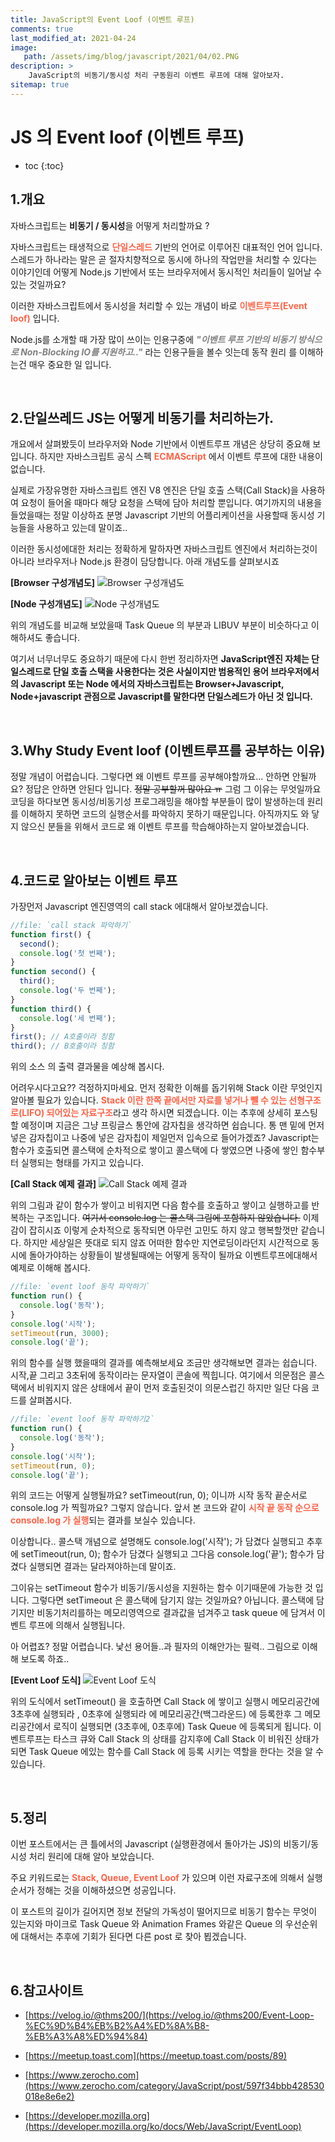 ```yaml
---
title: JavaScript의 Event Loof (이벤트 루프)
comments: true
last_modified_at: 2021-04-24
image: 
   path: /assets/img/blog/javascript/2021/04/02.PNG
description: >
    JavaScript의 비동기/동시성 처리 구동원리 이벤트 루프에 대해 알아보자.
sitemap: true
---
```


# JS 의 Event loof (이벤트 루프)

* toc
{:toc}


## 1.개요
자바스크립트는 **비동기 / 동시성**을 어떻게 처리할까요 ? 

자바스크립트는 태생적으로 <strong style="color:tomato">단일스레드</strong> 기반의 언어로 이루어진 대표적인 언어 입니다.  스레드가 하나라는 말은 곧 절자치향적으로 동시에 하나의 작업만을 처리할 수 있다는 이야기인데 어떻게 Node.js 기반에서 또는 브라우저에서 동시적인 처리들이 일어날 수 있는 것일까요?

이러한 자바스크립트에서 동시성을 처리할 수 있는 개념이 바로 <strong style="color:tomato">이벤트루프(Event loof)</strong> 입니다.


Node.js를 소개할 때 가장 많이 쓰이는 인용구중에 _<strong style="color:gray">"이벤트 루프 기반의 비동기 방식으로 Non-Blocking IO를 지원하고.."</strong>_ 라는 인용구들을 볼수 잇는데 동작 원리 를 이해하는건 매우 중요한 일 입니다. 

<br />

## 2.단일쓰레드 JS는 어떻게 비동기를 처리하는가.
개요에서 살펴봤듯이 브라우저와 Node 기반에서 이벤트루프 개념은 상당히 중요해 보입니다. 하지만 자바스크립트 공식 스펙 <strong style="color:tomato">ECMAScript</strong> 에서 이벤트 루프에 대한 내용이 없습니다. 

실제로 가장유명한 자바스크립트 엔진 V8 엔진은 단일 호출 스택(Call Stack)을 사용하여 요청이 들어올 때마다 해당 요청을 스택에 담아 처리할 뿐입니다. 여기까지의 내용을 들었을때는 정말 이상하죠 분명 Javascript 기반의 어플리케이션을 사용할때 동시성 기능들을 사용하고 있는데 말이죠.. 

이러한 동시성에대한 처리는 정확하게 말하자면 자바스크립트 엔진에서 처리하는것이 아니라 브라우저나 Node.js 환경이 담당합니다. 아래 개념도를 살펴보시죠

**[Browser 구성개념도]**
![Browser 구성개념도](/assets/img/blog/javascript/2021/04/01.PNG "Browser 구성개념도")

**[Node 구성개념도]**
![Node 구성개념도](/assets/img/blog/javascript/2021/04/02.PNG "Node 구성개념도")

위의 개념도를 비교해 보았을때 Task Queue 의 부분과 LIBUV 부분이 비슷하다고 이해하셔도 좋습니다. 

여기서 너무너무도 중요하기 때문에 다시 한번 정리하자면 **JavaScript엔진 자체는 단일스레드로 단일 호출 스택을 사용한다는 것은 사실이지만 범용적인 용어 브라우저에서의 Javascript 또는 Node 에서의 자바스크립트는 Browser+Javascript, Node+javascript 관점으로 Javascript를 말한다면 단일스레드가 아닌 것 입니다.**

<br />

## 3.Why Study Event loof (이벤트루프를 공부하는 이유)
정말 개념이 어렵습니다. 그렇다면 왜 이벤트 루프를 공부해야할까요... 안하면 안될까요? 정답은 안하면 안된다 입니다. ~~정말 공부할꺼 많아요 ㅠ~~ 그럼 그 이유는 무엇일까요 코딩을 하다보면 동시성/비동기성 프로그래밍을 해야할 부분들이 많이 발생하는데 원리를 이해하지 못하면 코드의 실행순서를 파악하지 못하기 때문입니다. 
아직까지도 와 닿지 않으신 분들을 위해서 코드로 왜 이벤트 루프를 학습해야하는지 알아보겠습니다. 

<br />

## 4.코드로 알아보는 이벤트 루프
가장먼저 Javascript 엔진영역의 call stack 에대해서 알아보겠습니다.

~~~js
//file: `call stack 파악하기`
function first() {
  second();
  console.log('첫 번째');
}
function second() {
  third();
  console.log('두 번째');
}
function third() {
  console.log('세 번째');
}
first(); // A호출이라 칭함
third(); // B호출이라 칭함
~~~

위의 소스 의 출력 결과물을 예상해 봅시다. 

어려우시다고요?? 걱정하지마세요.
먼저 정확한 이해를 돕기위해 Stack 이란 무엇인지 알아볼 필요가 있습니다. 
<strong style="color:tomato">Stack 이란 한쪽 끝에서만 자료를 넣거나 뺄 수 있는 선형구조로(LIFO) 되어있는 자료구조</strong>라고 생각 하시면 되겠습니다. 이는 추후에 상세히 포스팅할 예정이며 지금은 그냥 프링글스 통안에 감자칩을 생각하면 쉽습니다. 통 맨 밑에 먼저 넣은 감자칩이고 나중에 넣은 감자칩이 제일먼저 입속으로 들어가겠죠? Javascript는 함수가 호출되면 콜스택에 순차적으로 쌓이고 콜스택에 다 쌓였으면 나중에 쌓인 함수부터 실행되는 형태를 가지고 있습니다.


**[Call Stack 예제 결과]**
![Call Stack 예제 결과](/assets/img/blog/javascript/2021/04/03.PNG "Call Stack 예제 결과")

위의 그림과 같이 함수가 쌓이고 비워지면 다음 함수를 호출하고 쌓이고 실행하고를 반복하는 구조입니다. ~~여기서 console.log 는 콜스택 그림에 포함하지 않았습니다.~~
이제 감이 잡히시죠 이렇게 순차적으로 동작되면 아무런 고민도 하지 않고 행복할껏만 같습니다.
하지만 세상일은 뜻대로 되지 않죠 어떠한 함수만 지연로딩이라던지 시간적으로 동시에 돌아가야하는 상황들이 발생될때에는 어떻게 동작이 될까요 이벤트루프에대해서 예제로 이해해 봅시다.

~~~js
//file: `event loof 동작 파악하기`
function run() {
  console.log('동작');
}
console.log('시작');
setTimeout(run, 3000);
console.log('끝');
~~~

위의 함수를 실행 했을때의 결과를 예측해보세요 조금만 생각해보면 결과는 쉽습니다. 
시작,끝 그리고 3초뒤에 동작이라는 문자열이 콘솔에 찍힙니다. 여기에서 의문점은 콜스택에서 비워지지 않은 상태에서 끝이 먼저 호출된것이 의문스럽긴 하지만 일단 다음 코드를 살펴봅시다. 


~~~js
//file: `event loof 동작 파악하기2`
function run() {
  console.log('동작');
}
console.log('시작');
setTimeout(run, 0);
console.log('끝');
~~~

위의 코드는 어떻게 실행될까요? setTimeout(run, 0); 이니까 시작 동작 끝순서로 console.log 가 찍힐까요? 그렇지 않습니다. 앞서 본 코드와 같이 <strong style="color:tomato">시작 끝 동작 순으로 console.log 가 실행</strong>되는 결과를 보실수 있습니다. 

이상합니다.. 콜스택 개념으로 설명해도 console.log('시작'); 가 담겼다 실행되고 추후에 setTimeout(run, 0); 함수가 담겼다 실행되고 그다음 console.log('끝'); 함수가 담겼다 실행되면 결과는 달라져야하는데 말이죠.

그이유는 setTimeout 함수가 비동기/동시성을 지원하는 함수 이기때문에 가능한 것 입니다. 그렇다면 setTimeout 은 콜스택에 담기지 않는 것일까요? 아닙니다. 콜스택에 담기지만 비동기처리를하는 메모리영역으로 결과값을 넘겨주고 task queue 에 담겨서 이벤트 루프에 의해서 실행됩니다. 

아 어렵죠? 정말 어렵습니다. 낯선 용어들..과 필자의 이해안가는 필력.. 그림으로 이해해 보도록 하죠..


**[Event Loof 도식]**
![Event Loof 도식](/assets/img/blog/javascript/2021/04/04.PNG "Event Loof 도식")

위의 도식에서 setTimeout() 을 호출하면 Call Stack 에 쌓이고 실행시 메모리공간에 3초후에 실행되라 , 0초후에 실행되라 에 메모리공간(백그라운드) 에 등록한후 그 메모리공간에서 로직이 실행되면  (3초후에, 0초후에) Task Queue 에 등록되게 됩니다.
이벤트루프는 타스크 큐와 Call Stack 의 상태를 감지후에 Call Stack 이 비워진 상태가 되면 Task Queue 에있는 함수를 Call Stack 에 등록 시키는 역할을 한다는 것을 알 수 있습니다. 

<br />

## 5.정리 
이번 포스트에서는 큰 틀에서의 Javascript (실행환경에서 돌아가는 JS)의 비동기/동시성 처리 원리에 대해 알아 보았습니다. 

주요 키워드로는 <strong style="color:tomato">Stack, Queue, Event Loof</strong> 가 있으며 이런 자료구조에 의해서 실행 순서가 정해는 것을 이해하셨으면 성공입니다. 

이 포스트의 길이가 길어지면 정보 전달의 가독성이 떨어지므로 비동기 함수는 무엇이 있는지와 마이크로 Task Queue 와 Animation Frames 와같은 Queue 의 우선순위에 대해서는 추후에 기회가 된다면 다른 post 로 찾아 뵙겠습니다.

<br />

## 6.참고사이트
- [https://velog.io/@thms200/](https://velog.io/@thms200/Event-Loop-%EC%9D%B4%EB%B2%A4%ED%8A%B8-%EB%A3%A8%ED%94%84)

- [https://meetup.toast.com](https://meetup.toast.com/posts/89)
- [https://www.zerocho.com](https://www.zerocho.com/category/JavaScript/post/597f34bbb428530018e8e6e2)
- [https://developer.mozilla.org](https://developer.mozilla.org/ko/docs/Web/JavaScript/EventLoop)
